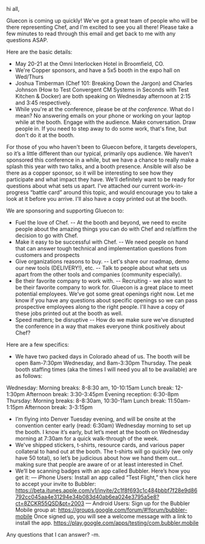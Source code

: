 hi all,

Gluecon is coming up quickly! We've got a great team of people who will be there representing Chef, and I'm excited to see you all there! Please take a few minutes to read through this email and get back to me with any questions ASAP.

Here are the basic details:
- May 20-21 at the Omni Interlocken Hotel in Broomfield, CO.
- We're Copper sponsors, and have a 5x5 booth in the expo hall on Wed/Thurs
- Joshua Timberman (Chef 101: Breaking Down the Jargon) and Charles Johnson (How to Test Convergent CM Systems in Seconds with Test Kitchen & Docker) are both speaking on Wednesday afternoon at 2:15 and 3:45 respectively.
- While you're at the conference, please be _at the conference._ What do I mean? No answering emails on your phone or working on your laptop while at the booth. Engage with the audience. Make conversation. Draw people in. If you need to step away to do some work, that's fine, but don't do it at the booth.

For those of you who haven't been to Gluecon before, it targets developers, so it’s a little different than our typical, primarily ops audience. We haven’t sponsored this conference in a while, but we have a chance to really make a splash this year with two talks, and a booth presence. Ansible will also be there as a copper sponsor, so it will be interesting to see how they participate and what impact they have. We’ll definitely want to be ready for questions about what sets us apart. I’ve attached our current work-in-progress “battle card” around this topic, and would encourage you to take a look at it before you arrive. I'll also have a copy printed out at the booth.

We are sponsoring and supporting Gluecon to:
- Fuel the love of Chef.
 -- At the booth and beyond, we need to excite people about the amazing things you can do with Chef and re/affirm the decision to go with Chef.
- Make it easy to be successful with Chef.
 -- We need people on hand that can answer tough technical and implementation questions from customers and prospects
- Give organizations reasons to buy.
 -- Let's share our roadmap, demo our new tools (DELIVERY!), etc.
 -- Talk to people about what sets us apart from the other tools and companies (community especially).
- Be their favorite company to work with.
 -- Recruiting - we also want to be their favorite company to work for.  Gluecon is a great place to meet potential employees. We’ve got some great openings right now. Let me know if you have any questions about specific openings so we can pass prospective employees along to the right people. I'll have a copy of these jobs printed out at the booth as well.
- Speed matters; be disruptive
 -- How do we make sure we've disrupted the conference in a way that makes everyone think positively about Chef?

Here are a few specifics:
- We have two packed days in Colorado ahead of us. The booth will be open 8am-7:30pm Wednesday, and 8am-3:30pm Thursday. The peak booth staffing times (aka the times I will need you all to be available) are as follows:

Wednesday:
Morning breaks: 8-8:30 am, 10-10:15am
Lunch break: 12-1:30pm
Afternoon break: 3:30-3:45pm
Evening reception: 6:30-8pm
Thursday:
Morning breaks: 8-8:30am, 10:30-11am
Lunch break: 11:50am-1:15pm
Afternoon break: 3-3:15pm

- I’m flying into Denver Tuesday evening, and will be onsite at the convention center early (read: 6:30am) Wednesday morning to set up the booth. I know it’s early, but let’s meet at the booth on Wednesday morning at 7:30am for a quick walk-through of the week.
- We've shipped stickers, t-shirts, resource cards, and various paper collateral to hand out at the booth. The t-shirts will go quickly (we only have 50 total), so let’s be judicious about how we hand them out… making sure that people are aware of or at least interested in Chef.  
- We’ll be scanning badges with an app called Bubbler. Here’s how you get it:
 — iPhone Users: Install an app called “Test Flight,” then click here to accept your invite to Bubbler: 
https://beta.itunes.apple.com/v1/invite/2c1f8f693c1c484bbbf7f28e9d86792cc045aa4e31294e34b083d40ab6ea024e3795a5e8?ct=8ZCKR55QSD&pt=2003
 — Android Users: Sign up for the Bubbler Mobile group at:
https://groups.google.com/forum/#!forum/bubbler-mobile
Once signed up, you will see a welcome message with a link to install the app.
https://play.google.com/apps/testing/com.bubbler.mobile

Any questions that I can answer?
-m.
